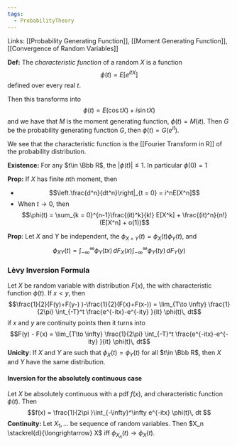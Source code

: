 ```yaml
---
tags:
  - ProbabilityTheory
---
```

Links: [[Probability Generating Function]], [[Moment Generating Function]], [[Convergence of Random Variables]]

**Def:** The *characteristic function* of a random $X$ is a function $$\phi(t) = E\left[ e^{itX}\right]$$defined over every real $t$. 

Then this transforms into $$\phi(t) = E(\cos tX) + i\sin tX)$$
and we have that $M$ is the moment generating function, $\phi(t) = M(it)$. 
Then $G$ be the probability generating function $G$, then $\phi(t) = G(e^{it})$. 

We see that the characteristic function is the [[Fourier Transform in R]] of the probability distribution.

**Existence:** For any $t\in \Bbb R$, the $|\phi(t)| \le 1$. In particular $\phi(0) = 1$

**Prop:** If $X$ has finite $n$th moment, then 
- $$\left.\frac{d^n}{dt^n}\right|_{t = 0} = i^nE[X^n]$$
- When $t\to 0$, then $$\phi(t) = \sum_{k = 0}^{n-1}\frac{(it)^k}{k!} E[X^k] + \frac{(it)^n}{n!}(E[X^n] + o(1))$$

**Prop**: Let $X$ and $Y$ be independent, the $\phi_{X+Y}(t) = \phi_X(t) \phi_Y(t)$, and $$\phi_{XY} (t) = \int_{-\infty}^\infty \phi_Y(tx) \, dF_X(x)\int_{-\infty}^\infty \phi_Y(ty) \, dF_Y(y)$$
### Lèvy Inversion Formula

Let $X$ be random variable with distribution $F(x)$, the with characteristic function $\phi(t)$. If $x < y$, then $$\frac{1}{2}(F(y)+F(y-) )-\frac{1}{2}(F(x)+F(x-)) = \lim_{T\to \infty} \frac{1}{2\pi} \int_{-T}^t \frac{e^{-itx}-e^{-ity} }{it} \phi(t)\, dt$$
if $x$ and $y$ are continuity points then it turns into $$F(y) - F(x) = \lim_{T\to \infty} \frac{1}{2\pi} \int_{-T}^t \frac{e^{-itx}-e^{-ity} }{it} \phi(t)\, dt$$
**Unicity**: If $X$ and $Y$ are such that $\phi_X(t) = \phi_Y(t)$ for all $t\in \Bbb R$, then $X$ and $Y$ have the same distribution. 

#### Inversion for the absolutely continuous case
Let $X$ be absolutely continuous with a pdf $f(x)$, and characteristic function $\phi(t)$. Then $$f(x) = \frac{1}{2\pi }\int_{-\infty}^\infty e^{-itx} \phi(t)\, dt $$
**Continuity:** Let $X_1, \dots$ be sequence of random variables. Then $X_n \stackrel{d}{\longrightarrow} X$ iff $\phi_{X_n}(t) \to \phi_X(t)$. 